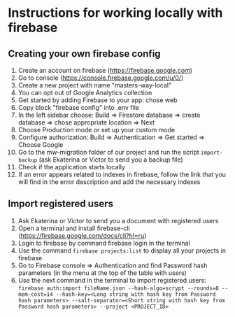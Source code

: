 # Instructions for working locally with firebase

## Creating your own firebase config

1. Create an account on firebase (https://firebase.google.com)
2. Go to console (https://console.firebase.google.com/u/0/)
3. Create a new project with name "masters-way-local"
4. You can opt out of Google Analytics collection
5. Get started by adding Firebase to your app: chose web
6. Copy block "firebase config" into .env file
7. In the left sidebar choose: Build => Firestore database => create database => chose appropriate location => Next
8. Choose Production mode or set up your custom mode
9. Configure authorization: Build => Authentication => Get started => Choose Google
10. Go to the mw-migration folder of our project and run the script ```import-backup``` (ask Ekaterina or Victor to send you a backup file)
11. Check if the application starts locally
12. If an error appears related to indexes in firebase, follow the link that you will find in the error description and add the necessary indexes

## Import registered users

1. Ask Ekaterina or Victor to send you a document with registered users
2. Open a terminal and install firebase-cli (https://firebase.google.com/docs/cli?hl=ru)
3. Login to firebase by command firebase login in the terminal
4. Use the command ```firebase projects:list``` to display all your projects in firebase
5. Go to Firebase console => Authentication and find Password hash parameters (in the menu at the top of the table with users)
6. Use the next command in the terminal to import registered users:
```firebase auth:import fileName.json --hash-algo=scrypt --rounds=8 --mem-cost=14 --hash-key=<Long string with hash key from Password hash parameters> --salt-separator=<Short string with hash key from Password hash parameters> --project <PROJECT_ID>```

